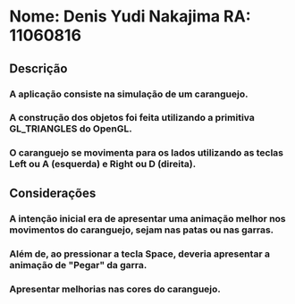 # Nome: Denis Yudi Nakajima   RA: 11060816

## Descrição

### A aplicação consiste na simulação de um caranguejo.
### A construção dos objetos foi feita utilizando a primitiva GL_TRIANGLES do OpenGL.
### O caranguejo se movimenta para os lados utilizando as teclas Left ou A (esquerda) e Right ou D (direita).

## Considerações

### A intenção inicial era de apresentar uma animação melhor nos movimentos do caranguejo, sejam nas patas ou nas garras.
### Além de, ao pressionar a tecla Space, deveria apresentar a animação de "Pegar" da garra.  
### Apresentar melhorias nas cores do caranguejo.
